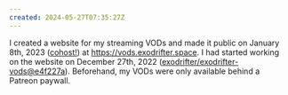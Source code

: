 ```yaml
---
created: 2024-05-27T07:35:27Z
---
```


I created a website for my streaming VODs and made it public on January 8th, 2023 ([cohost!](../blog/20230109_015650.md)) at https://vods.exodrifter.space. I had started working on the website on December 27th, 2022 ([exodrifter/exodrifter-vods@e4f227a](https://github.com/exodrifter/exodrifter-vods/commit/e4f227a5e7b2a68c288c548a4da6fe96db03378f)). Beforehand, my VODs were only available behind a Patreon paywall.
